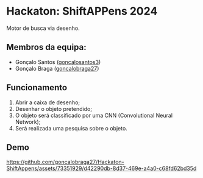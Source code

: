 # Hackaton: ShiftAPPens 2024

Motor de busca via desenho.

## Membros da equipa:

* Gonçalo Santos ([goncalosantos3](https://github.com/goncalosantos3))
* Gonçalo Braga ([goncalobraga27](https://github.com/goncalobraga27))

## Funcionamento

1. Abrir a caixa de desenho;
2. Desenhar o objeto pretendido;
3. O objeto será classificado por uma CNN (Convolutional Neural Network);
4. Será realizada uma pesquisa sobre o objeto.

## Demo

https://github.com/goncalobraga27/Hackaton-ShiftAppens/assets/73351929/d42290db-8d37-469e-a4a0-c68fd62bd35d
